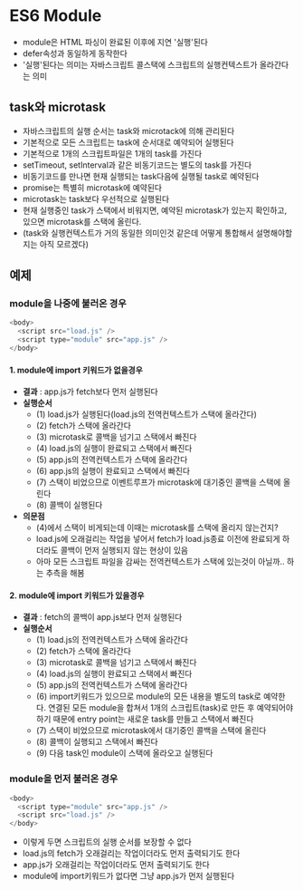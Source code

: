 # ES6 Module

- module은 HTML 파싱이 완료된 이후에 지연 '실행'된다
- defer속성과 동일하게 동작한다
- '실행'된다는 의미는 자바스크립트 콜스택에 스크립트의 실행컨텍스트가 올라간다는 의미

<!-- - 스크립트의 비동기코드는 이벤트큐에 들어간다
- promise 역시 마찬가지로 비동기 코드이지만, 이벤트큐가 아닌 microtask 큐에 들어간다

- 만약 콜스택이 비어있다면 microtask가 실행될 지 체크한다 -->

## task와 microtask

- 자바스크립트의 실행 순서는 task와 microtack에 의해 관리된다
- 기본적으로 모든 스크립트는 task에 순서대로 예약되어 실행된다
- 기본적으로 1개의 스크립트파일은 1개의 task를 가진다
- setTimeout, setInterval과 같은 비동기코드는 별도의 task를 가진다
- 비동기코드를 만나면 현재 실행되는 task다음에 실행될 task로 예약된다
- promise는 특별히 microtask에 예약된다
- microtask는 task보다 우선적으로 실행된다
- 현재 실행중인 task가 스택에서 비워지면, 예약된 microtask가 있는지 확인하고, 있으면 microtask를 스택에 올린다.
- (task와 실행컨텍스트가 거의 동일한 의미인것 같은데 어떻게 통합해서 설명해야할지는 아직 모르겠다)

## 예제

### module을 나중에 불러온 경우

```javascript
<body>
  <script src="load.js" />
  <script type="module" src="app.js" />
</body>
```

#### 1. module에 import 키워드가 없을경우

- **결과** : app.js가 fetch보다 먼저 실행된다
- **실행순서**
  - (1) load.js가 실행된다(load.js의 전역컨텍스트가 스택에 올라간다)
  - (2) fetch가 스택에 올라간다
  - (3) microtask로 콜백을 넘기고 스택에서 빠진다
  - (4) load.js의 실행이 완료되고 스택에서 빠진다
  - (5) app.js의 전역컨텍스트가 스택에 올라간다
  - (6) app.js의 실행이 완료되고 스택에서 빠진다
  - (7) 스택이 비었으므로 이벤트루프가 microtask에 대기중인 콜백을 스택에 올린다
  - (8) 콜백이 실행된다
- **의문점**
  - (4)에서 스택이 비게되는데 이때는 microtask를 스택에 올리지 않는건지?
  - load.js에 오래걸리는 작업을 넣어서 fetch가 load.js종료 이전에 완료되게 하더라도 콜백이 먼저 실행되지 않는 현상이 있음
  - 아마 모든 스크립트 파일을 감싸는 전역컨텍스트가 스택에 있는것이 아닐까.. 하는 추측을 해봄

#### 2. module에 import 키워드가 있을경우

- **결과** : fetch의 콜백이 app.js보다 먼저 실행된다
- **실행순서**
  - (1) load.js의 전역컨텍스트가 스택에 올라간다
  - (2) fetch가 스택에 올라간다
  - (3) microtask로 콜백을 넘기고 스택에서 빠진다
  - (4) load.js의 실행이 완료되고 스택에서 빠진다
  - (5) app.js의 전역컨텍스트가 스택에 올라간다
  - (6) import키워드가 있으므로 module의 모든 내용을 별도의 task로 예약한다. 연결된 모든 module을 합쳐서 1개의 스크립트(task)로 만든 후 예약되어야하기 때문에 entry point는 새로운 task를 만들고 스택에서 빠진다
  - (7) 스택이 비었으므로 microtask에서 대기중인 콜백을 스택에 올린다
  - (8) 콜백이 실행되고 스택에서 빠진다
  - (9) 다음 task인 module이 스택에 올라오고 실행된다

### module을 먼저 불러온 경우

```javascript
<body>
  <script type="module" src="app.js" />
  <script src="load.js" />
</body>
```

- 이렇게 두면 스크립트의 실행 순서를 보장할 수 없다
- load.js의 fetch가 오래걸리는 작업이더라도 먼저 출력되기도 한다
- app.js가 오래걸리는 작업이더라도 먼저 출력되기도 한다
- module에 import키워드가 없다면 그냥 app.js가 먼저 실행된다
